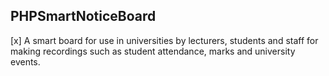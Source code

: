 ## PHPSmartNoticeBoard

[x] A smart board for use in universities by lecturers, students and staff for making recordings such as student attendance, marks and university events.
